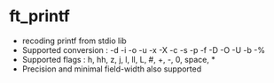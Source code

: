 # ft_printf
- recoding printf from stdio lib
- Supported conversion : -d -i -o -u -x -X -c -s -p -f -D -O -U -b -%
- Supported flags : h, hh, z, j, l, ll, L, #, +, -, 0, space, *
- Precision and minimal field-width also supported
